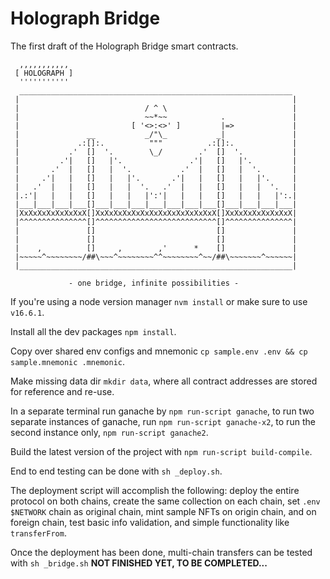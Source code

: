 # Holograph Bridge
The first draft of the Holograph Bridge smart contracts.
```
  ,,,,,,,,,,,
 [ HOLOGRAPH ]
  '''''''''''
  _____________________________________________________________
 |                                                             |
 |                            / ^ \                            |
 |                            ~~*~~            .               |
 |                         [ '<>:<>' ]         |=>             |
 |               __           _/"\_           _|               |
 |             .:[]:.          """          .:[]:.             |
 |           .'  []  '.        \_/        .'  []  '.           |
 |         .'|   []   |'.               .'|   []   |'.         |
 |       .'  |   []   |  '.           .'  |   []   |  '.       |
 |     .'|   |   []   |   |'.       .'|   |   []   |   |'.     |
 |   .'  |   |   []   |   |  '.   .'  |   |   []   |   |  '.   |
 |.:'|   |   |   []   |   |   |':'|   |   |   []   |   |   |':.|
 |___|___|___|___[]___|___|___|___|___|___|___[]___|___|___|___|
 |XxXxXxXxXxXxXxX[]XxXxXxXxXxXxXxXxXxXxXxXxXxX[]XxXxXxXxXxXxXxX|
 |^^^^^^^^^^^^^^^[]^^^^^^^^^^^^^^^^^^^^^^^^^^^[]^^^^^^^^^^^^^^^|
 |               []                           []               |
 |               []                           []               |
 |    ,          []     ,        ,'      *    []               |
 |~~~~~^~~~~~~~~/##\~~~^~~~~~~~~^^~~~~~~~~^~~/##\~~~~~~~^~~~~~~|
 |_____________________________________________________________|

             - one bridge, infinite possibilities -
```

If you're using a node version manager `nvm install` or make sure to use `v16.6.1`.

Install all the dev packages `npm install`.

Copy over shared env configs and mnemonic `cp sample.env .env && cp sample.mnemonic .mnemonic`.

Make missing data dir `mkdir data`, where all contract addresses are stored for reference and re-use.

In a separate terminal run ganache by `npm run-script ganache`, to run two separate instances of ganache, run `npm run-script ganache-x2`, to run the second instance only, `npm run-script ganache2`.

Build the latest version of the project with `npm run-script build-compile`.

End to end testing can be done with `sh _deploy.sh`.

The deployment script will accomplish the following: deploy the entire protocol on both chains, create the same collection on each chain, set `.env $NETWORK` chain as original chain, mint sample NFTs on origin chain, and on foreign chain, test basic info validation, and simple functionality like `transferFrom`.

Once the deployment has been done, multi-chain transfers can be tested with `sh _bridge.sh` **NOT FINISHED YET, TO BE COMPLETED...**
